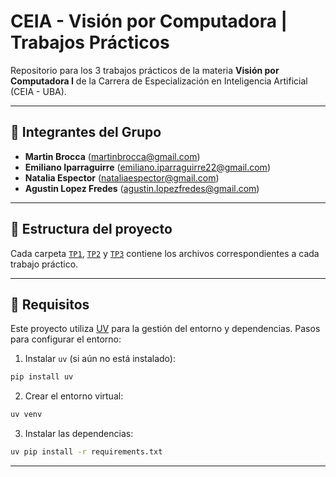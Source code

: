 # CEIA - Visión por Computadora | Trabajos Prácticos

Repositorio para los 3 trabajos prácticos de la materia **Visión por Computadora I** de la Carrera de Especialización en Inteligencia Artificial (CEIA - UBA).

---

## 👥 Integrantes del Grupo

- **Martin Brocca** (<martinbrocca@gmail.com>)
- **Emiliano Iparraguirre** (<emiliano.iparraguirre22@gmail.com>)
- **Natalia Espector** (<nataliaespector@gmail.com>)
- **Agustin Lopez Fredes** (<agustin.lopezfredes@gmail.com>)

---

## 📁 Estructura del proyecto

Cada carpeta [`TP1`](./TP1), [`TP2`](./TP2) y [`TP3`](./TP3) contiene los archivos correspondientes a cada trabajo práctico.

---

## 🚀 Requisitos

Este proyecto utiliza [UV](https://docs.astral.sh/uv/) para la gestión del entorno y dependencias. Pasos para configurar el entorno:

1. Instalar `uv` (si aún no está instalado):

```bash
pip install uv
```

2. Crear el entorno virtual:

```bash
uv venv
```

3. Instalar las dependencias:

```bash
uv pip install -r requirements.txt
```

---